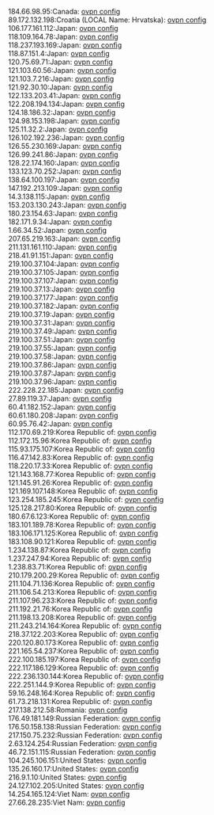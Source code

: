 184.66.98.95:Canada: [ovpn config](vpn/184_66_98_95.ovpn)  
89.172.132.198:Croatia (LOCAL Name: Hrvatska): [ovpn config](vpn/89_172_132_198.ovpn)  
106.177.161.112:Japan: [ovpn config](vpn/106_177_161_112.ovpn)  
118.109.164.78:Japan: [ovpn config](vpn/118_109_164_78.ovpn)  
118.237.193.169:Japan: [ovpn config](vpn/118_237_193_169.ovpn)  
118.87.151.4:Japan: [ovpn config](vpn/118_87_151_4.ovpn)  
120.75.69.71:Japan: [ovpn config](vpn/120_75_69_71.ovpn)  
121.103.60.56:Japan: [ovpn config](vpn/121_103_60_56.ovpn)  
121.103.7.216:Japan: [ovpn config](vpn/121_103_7_216.ovpn)  
121.92.30.10:Japan: [ovpn config](vpn/121_92_30_10.ovpn)  
122.133.203.41:Japan: [ovpn config](vpn/122_133_203_41.ovpn)  
122.208.194.134:Japan: [ovpn config](vpn/122_208_194_134.ovpn)  
124.18.186.32:Japan: [ovpn config](vpn/124_18_186_32.ovpn)  
124.98.153.198:Japan: [ovpn config](vpn/124_98_153_198.ovpn)  
125.11.32.2:Japan: [ovpn config](vpn/125_11_32_2.ovpn)  
126.102.192.236:Japan: [ovpn config](vpn/126_102_192_236.ovpn)  
126.55.230.169:Japan: [ovpn config](vpn/126_55_230_169.ovpn)  
126.99.241.86:Japan: [ovpn config](vpn/126_99_241_86.ovpn)  
128.22.174.160:Japan: [ovpn config](vpn/128_22_174_160.ovpn)  
133.123.70.252:Japan: [ovpn config](vpn/133_123_70_252.ovpn)  
138.64.100.197:Japan: [ovpn config](vpn/138_64_100_197.ovpn)  
147.192.213.109:Japan: [ovpn config](vpn/147_192_213_109.ovpn)  
14.3.138.115:Japan: [ovpn config](vpn/14_3_138_115.ovpn)  
153.203.130.243:Japan: [ovpn config](vpn/153_203_130_243.ovpn)  
180.23.154.63:Japan: [ovpn config](vpn/180_23_154_63.ovpn)  
182.171.9.34:Japan: [ovpn config](vpn/182_171_9_34.ovpn)  
1.66.34.52:Japan: [ovpn config](vpn/1_66_34_52.ovpn)  
207.65.219.163:Japan: [ovpn config](vpn/207_65_219_163.ovpn)  
211.131.161.110:Japan: [ovpn config](vpn/211_131_161_110.ovpn)  
218.41.91.151:Japan: [ovpn config](vpn/218_41_91_151.ovpn)  
219.100.37.104:Japan: [ovpn config](vpn/219_100_37_104.ovpn)  
219.100.37.105:Japan: [ovpn config](vpn/219_100_37_105.ovpn)  
219.100.37.107:Japan: [ovpn config](vpn/219_100_37_107.ovpn)  
219.100.37.13:Japan: [ovpn config](vpn/219_100_37_13.ovpn)  
219.100.37.177:Japan: [ovpn config](vpn/219_100_37_177.ovpn)  
219.100.37.182:Japan: [ovpn config](vpn/219_100_37_182.ovpn)  
219.100.37.19:Japan: [ovpn config](vpn/219_100_37_19.ovpn)  
219.100.37.31:Japan: [ovpn config](vpn/219_100_37_31.ovpn)  
219.100.37.49:Japan: [ovpn config](vpn/219_100_37_49.ovpn)  
219.100.37.51:Japan: [ovpn config](vpn/219_100_37_51.ovpn)  
219.100.37.55:Japan: [ovpn config](vpn/219_100_37_55.ovpn)  
219.100.37.58:Japan: [ovpn config](vpn/219_100_37_58.ovpn)  
219.100.37.86:Japan: [ovpn config](vpn/219_100_37_86.ovpn)  
219.100.37.87:Japan: [ovpn config](vpn/219_100_37_87.ovpn)  
219.100.37.96:Japan: [ovpn config](vpn/219_100_37_96.ovpn)  
222.228.22.185:Japan: [ovpn config](vpn/222_228_22_185.ovpn)  
27.89.119.37:Japan: [ovpn config](vpn/27_89_119_37.ovpn)  
60.41.182.152:Japan: [ovpn config](vpn/60_41_182_152.ovpn)  
60.61.180.208:Japan: [ovpn config](vpn/60_61_180_208.ovpn)  
60.95.76.42:Japan: [ovpn config](vpn/60_95_76_42.ovpn)  
112.170.69.219:Korea Republic of: [ovpn config](vpn/112_170_69_219.ovpn)  
112.172.15.96:Korea Republic of: [ovpn config](vpn/112_172_15_96.ovpn)  
115.93.175.107:Korea Republic of: [ovpn config](vpn/115_93_175_107.ovpn)  
116.47.142.83:Korea Republic of: [ovpn config](vpn/116_47_142_83.ovpn)  
118.220.17.33:Korea Republic of: [ovpn config](vpn/118_220_17_33.ovpn)  
121.143.168.77:Korea Republic of: [ovpn config](vpn/121_143_168_77.ovpn)  
121.145.91.26:Korea Republic of: [ovpn config](vpn/121_145_91_26.ovpn)  
121.169.107.148:Korea Republic of: [ovpn config](vpn/121_169_107_148.ovpn)  
123.254.185.245:Korea Republic of: [ovpn config](vpn/123_254_185_245.ovpn)  
125.128.217.80:Korea Republic of: [ovpn config](vpn/125_128_217_80.ovpn)  
180.67.6.123:Korea Republic of: [ovpn config](vpn/180_67_6_123.ovpn)  
183.101.189.78:Korea Republic of: [ovpn config](vpn/183_101_189_78.ovpn)  
183.106.171.125:Korea Republic of: [ovpn config](vpn/183_106_171_125.ovpn)  
183.108.90.121:Korea Republic of: [ovpn config](vpn/183_108_90_121.ovpn)  
1.234.138.87:Korea Republic of: [ovpn config](vpn/1_234_138_87.ovpn)  
1.237.247.94:Korea Republic of: [ovpn config](vpn/1_237_247_94.ovpn)  
1.238.83.71:Korea Republic of: [ovpn config](vpn/1_238_83_71.ovpn)  
210.179.200.29:Korea Republic of: [ovpn config](vpn/210_179_200_29.ovpn)  
211.104.71.136:Korea Republic of: [ovpn config](vpn/211_104_71_136.ovpn)  
211.106.54.213:Korea Republic of: [ovpn config](vpn/211_106_54_213.ovpn)  
211.107.96.233:Korea Republic of: [ovpn config](vpn/211_107_96_233.ovpn)  
211.192.21.76:Korea Republic of: [ovpn config](vpn/211_192_21_76.ovpn)  
211.198.13.208:Korea Republic of: [ovpn config](vpn/211_198_13_208.ovpn)  
211.243.214.164:Korea Republic of: [ovpn config](vpn/211_243_214_164.ovpn)  
218.37.122.203:Korea Republic of: [ovpn config](vpn/218_37_122_203.ovpn)  
220.120.80.173:Korea Republic of: [ovpn config](vpn/220_120_80_173.ovpn)  
221.165.54.237:Korea Republic of: [ovpn config](vpn/221_165_54_237.ovpn)  
222.100.185.197:Korea Republic of: [ovpn config](vpn/222_100_185_197.ovpn)  
222.117.186.129:Korea Republic of: [ovpn config](vpn/222_117_186_129.ovpn)  
222.236.130.144:Korea Republic of: [ovpn config](vpn/222_236_130_144.ovpn)  
222.251.144.9:Korea Republic of: [ovpn config](vpn/222_251_144_9.ovpn)  
59.16.248.164:Korea Republic of: [ovpn config](vpn/59_16_248_164.ovpn)  
61.73.218.131:Korea Republic of: [ovpn config](vpn/61_73_218_131.ovpn)  
217.138.212.58:Romania: [ovpn config](vpn/217_138_212_58.ovpn)  
176.49.181.149:Russian Federation: [ovpn config](vpn/176_49_181_149.ovpn)  
176.50.158.138:Russian Federation: [ovpn config](vpn/176_50_158_138.ovpn)  
217.150.75.232:Russian Federation: [ovpn config](vpn/217_150_75_232.ovpn)  
2.63.124.254:Russian Federation: [ovpn config](vpn/2_63_124_254.ovpn)  
46.72.151.115:Russian Federation: [ovpn config](vpn/46_72_151_115.ovpn)  
104.245.106.151:United States: [ovpn config](vpn/104_245_106_151.ovpn)  
135.26.160.17:United States: [ovpn config](vpn/135_26_160_17.ovpn)  
216.9.1.10:United States: [ovpn config](vpn/216_9_1_10.ovpn)  
24.127.102.205:United States: [ovpn config](vpn/24_127_102_205.ovpn)  
14.254.165.124:Viet Nam: [ovpn config](vpn/14_254_165_124.ovpn)  
27.66.28.235:Viet Nam: [ovpn config](vpn/27_66_28_235.ovpn)  
